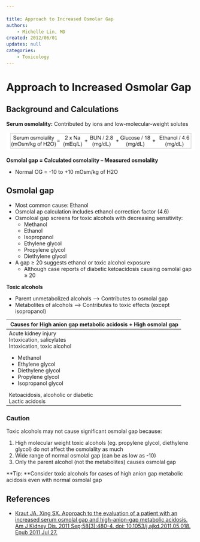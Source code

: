 ```yaml
---

title: Approach to Increased Osmolar Gap
authors:
    - Michelle Lin, MD
created: 2012/06/01
updates: null
categories:
    - Toxicology
---
```


# Approach to Increased Osmolar Gap

## Background and Calculations

**Serum osmolality:** Contributed by ions and low-molecular-weight solutes

![](image-1.png)

**Osmolal gap = Calculated osmolality – Measured osmolality**

-   Normal OG = -10 to +10 mOsm/kg of H2O

## Osmolal gap

-   Most common cause: Ethanol 
-   Osmolal ap calculation includes ethanol correction factor (4.6)
-   Osmoloal gap screens for toxic alcohols with decreasing sensitivity: 
    -   Methanol
    -   Ethanol
    -   Isopropanol
    -   Ethylene glycol
    -   Propylene glycol
    -   Diethylene glycol
-   A gap ≥ 20 suggests ethanol or toxic alcohol exposure
    -   Although case reports of diabetic ketoacidosis causing osmolal gap ≥ 20

**Toxic alcohols**

-   Parent unmetabolized alcohols --> Contributes to osmolal gap
-   Metabolites of alcohols --> Contributes to toxic effects (except isopropanol)

<table>
<colgroup>
<col width="100%" />
</colgroup>
<thead>
<tr class="header">
<th> <b>Causes for High anion gap metabolic acidosis + High osmolal gap</b></th>
</tr>
</thead>
<tbody>
<tr class="odd">
<td>Acute kidney injury<br />
Intoxication, salicylates<br />
Intoxication, toxic alcohol<br />
<ul>
<li>Methanol</li>
<li>Ethylene glycol</li>
<li>Diethylene glycol</li>
<li>Propylene glycol</li>
<li>Isopropanol glycol</li></ul>
Ketoacidosis, alcoholic or diabetic<br />
Lactic acidosis<br />
</td>
</tr>
</tbody>
</table>

### Caution

Toxic alcohols may not cause significant osmolal gap because:

1.  High molecular weight toxic alcohols (eg. propylene glycol, diethylene glycol) do not affect the osmolality as much
2.  Wide range of normal osmolal gap (can be as low as -10)
3.  Only the parent alcohol (not the metabolites) causes osmolal gap

**Tip: **Consider toxic alcohols for cases of high anion gap metabolic acidosis even with normal osmolal gap

## References

-   [Kraut JA, Xing SX. Approach to the evaluation of a patient with an increased serum osmolal gap and high-anion-gap metabolic acidosis. Am J Kidney Dis. 2011 Sep;58(3):480-4. doi: 10.1053/j.ajkd.2011.05.018. Epub 2011 Jul 27.](https://www.ncbi.nlm.nih.gov/pubmed/?term=21794966)
